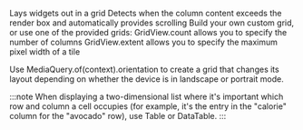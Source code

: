 Lays widgets out in a grid
Detects when the column content exceeds the render box
  and automatically provides scrolling
Build your own custom grid, or use one of the provided grids:
GridView.count allows you to specify the number of columns
GridView.extent allows you to specify the maximum pixel
  width of a tile

Use MediaQuery.of(context).orientation to create a grid
  that changes its layout depending on whether the device
  is in landscape or portrait mode.


:::note
When displaying a two-dimensional list where it's important which
row and column a cell occupies (for example,
it's the entry in the "calorie" column for the "avocado" row), use
Table or DataTable.
:::
